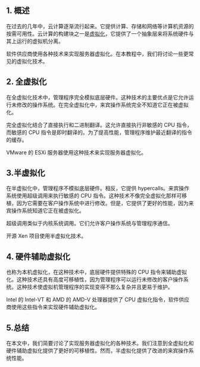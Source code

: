 ## 1. 概述

在过去的几年中，云计算逐渐流行起来。它提供计算、存储和网络等计算机资源的按需可用性。云计算的构建块之一是[虚拟化](https://www.baeldung.com/cs/virtualization-intro)，它提供了一个抽象层来将系统硬件与其上运行的虚拟机分离。

软件供应商使用各种技术来实现服务器虚拟化。在本教程中，我们将讨论一些更常见的虚拟化技术。

## 2. 全虚拟化

在全虚拟化技术中，管理程序完全模拟底层硬件。这种技术的主要优点是它允许运行未修改的操作系统。在完全虚拟化中，来宾操作系统完全不知道它正在被虚拟化。

完全虚拟化结合了直接执行和二进制翻译。这允许直接执行非敏感的 CPU 指令，而敏感的 CPU 指令是即时翻译的。为了提高性能，管理程序维护最近翻译的指令的缓存。

VMware 的 ESXi 服务器使用这种技术来实现服务器虚拟化。

## 3.半虚拟化

在半虚拟化中，管理程序不模拟底层硬件。相反，它提供 hypercalls。来宾操作系统使用超级调用来执行敏感的 CPU 指令。这种技术不像完全虚拟化那样可移植，因为它需要在客户操作系统中进行修改。但是，它提供了更好的性能，因为来宾操作系统知道它正在被虚拟化。

超级调用类似于内核系统调用。它们允许客户操作系统与管理程序通信。

开源 Xen 项目使用半虚拟化技术。

## 4. 硬件辅助虚拟化

也称为本机虚拟化，在这种技术中，底层硬件提供特殊的 CPU 指令来辅助虚拟化。这种技术还具有高度可移植性，因为管理程序可以运行未修改的客户操作系统。这种技术使虚拟机管理程序的实现变得不那么复杂并且更易于维护。

Intel 的 Intel-VT 和 AMD 的 AMD-V 处理器提供了 CPU 虚拟化指令，软件供应商使用这些指令来实现硬件辅助虚拟化。

## 5.总结

在本文中，我们简要讨论了实现服务器虚拟化的各种技术。我们注意到全虚拟化和硬件辅助虚拟化提供了更好的可移植性。然而，半虚拟化提供了改进的来宾操作系统性能。